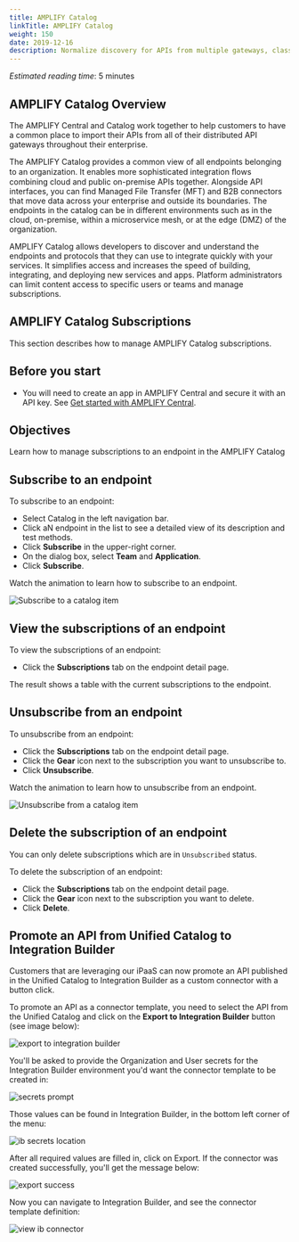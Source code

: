 ```yaml
---
title: AMPLIFY Catalog
linkTitle: AMPLIFY Catalog
weight: 150
date: 2019-12-16
description: Normalize discovery for APIs from multiple gateways, classify your services to support multiple audiences (partners, IT, business), control consumer subscription to access your APIs, and extend your APIs to be reused in other integration ﬂows.
---
```


*Estimated reading time*: 5 minutes

## AMPLIFY Catalog Overview

The AMPLIFY Central and Catalog work together to help customers to have a common place to import their APIs from all of their distributed API gateways throughout their enterprise.

The AMPLIFY Catalog provides a common view of all endpoints belonging to an organization. It enables more sophisticated integration ﬂows combining cloud and public on-premise APIs together.
Alongside API interfaces, you can find Managed File Transfer (MFT) and B2B connectors that move data across your enterprise and outside its boundaries. The endpoints in the catalog can be in different environments such as in the cloud, on-premise, within a microservice mesh, or at the edge (DMZ) of the organization.

AMPLIFY Catalog allows developers to discover and understand the endpoints and protocols that they can use to integrate quickly with your services. It simplifies access and increases the speed of building, integrating, and deploying new services and apps. Platform administrators can limit content access to specific users or teams and manage subscriptions.

## AMPLIFY Catalog Subscriptions

This section describes how to manage AMPLIFY Catalog subscriptions.

## Before you start

* You will need to create an app in AMPLIFY Central and secure it with an API key. See [Get started with AMPLIFY Central](/docs/central/quickstart).

## Objectives

Learn how to manage subscriptions to an endpoint in the AMPLIFY Catalog

## Subscribe to an endpoint

To subscribe to an endpoint:

* Select Catalog in the left navigation bar.
* Click aN endpoint in the list to see a detailed view of its description and test methods.
* Click **Subscribe** in the upper-right corner.
* On the dialog box, select **Team** and **Application**.
* Click **Subscribe**.

Watch the animation to learn how to subscribe to an endpoint.

![Subscribe to a catalog item](/Images/central/catalog_subscribe.gif)

## View the subscriptions of an endpoint

To view the subscriptions of an endpoint:

* Click the **Subscriptions** tab on the endpoint detail page.

The result shows a table with the current subscriptions to the endpoint.

## Unsubscribe from an endpoint

To unsubscribe from an endpoint:

* Click the **Subscriptions** tab on the endpoint detail page.
* Click the **Gear** icon next to the subscription you want to unsubscribe to.
* Click **Unsubscribe**.

Watch the animation to learn how to unsubscribe from an endpoint.

![Unsubscribe from a catalog item](/Images/central/catalog_unsubscribe.gif)

## Delete the subscription of an endpoint

You can only delete subscriptions which are in `Unsubscribed` status.

To delete the subscription of an endpoint:

* Click the **Subscriptions** tab on the endpoint detail page.
* Click the **Gear** icon next to the subscription you want to delete.
* Click **Delete**.

## Promote an API from Unified Catalog to Integration Builder

Customers that are leveraging our iPaaS can now promote an API published in the Unified Catalog to Integration Builder as a custom connector with a button click. 

To promote an API as a connector template, you need to select the API from the Unified Catalog and click on the **Export to Integration Builder** button (see image below):

![export to integration builder](/Images/central/catalog_export_to_integration_builder.png)

You'll be asked to provide the Organization and User secrets for the Integration Builder environment you'd want the connector template to be created in: 

![secrets prompt](/Images/central/catalog_export_secrets_prompt.png)

Those values can be found in Integration Builder, in the bottom left corner of the menu: 

![ib secrets location](/Images/central/catalog_export_ib_secrets.png)

After all required values are filled in, click on Export. If the connector was created successfully, you'll get the message below:

![export success](/Images/central/catalog_export_success.png)

Now you can navigate to Integration Builder, and see the connector template definition: 

![view ib connector](/Images/central/catalog_export_view_exported.png)

